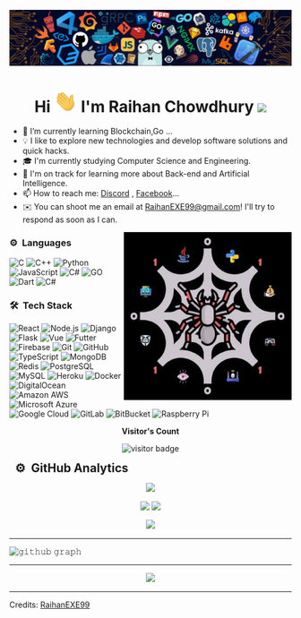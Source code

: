 <p align="center"><img src="https://raw.githubusercontent.com/RaihanEXE99/RaihanEXE99/main/assets/header.png"></p>

<h1 align="center">
   Hi <img src="https://raw.githubusercontent.com/RaihanEXE99/RaihanEXE99/main/assets/wave.gif" height="40"> I'm Raihan Chowdhury 
  <img height="40" src="https://raw.githubusercontent.com/innng/innng/master/assets/kyubey.gif"/>
</h1>

- 🌱 I’m currently learning Blockchain,Go  ...
- 💡 I like to explore new technologies and develop software solutions and quick hacks.
- 🎓 I'm currently studying Computer Science and Engineering.
- 🌱 I'm on track for learning more about Back-end and Artificial Intelligence.
- 📫 How to reach me: [Discord](https://discord.gg/xP9wH4NVWt) , [Facebook](https://www.facebook.com/RaihanEXE99)...
- ✉️ You can shoot me an email at RaihanEXE99@gmail.com! I'll try to respond as soon as I can.


<img width="300px" alt="Raihan Chowdhury RaihanEXE99 BinaryBeast BrainStation" src="https://raw.githubusercontent.com/RaihanEXE99/RaihanEXE99/main/assets/RaihanEXE99%20Raihan%20Chowdhury%20BinaryBeast.jpeg" align="right"/>

### ⚙️ &nbsp;Languages 
![C](https://img.shields.io/badge/-C-05122A?style=flat&logo=C&logoColor=A8B9CC) 
![C++](https://img.shields.io/badge/-C++-05122A?style=flat&logo=C%2B%2B&logoColor=00599C) 
![Python](https://img.shields.io/badge/-Python-05122A?style=flat&logo=python) 
![JavaScript](https://img.shields.io/badge/-JavaScript-05122A?style=flat&logo=javascript) 
![C#](https://img.shields.io/badge/-PHP-05122A?style=flat&logo=php)
![GO](https://img.shields.io/badge/-Go-05122A?style=flat&logo=Go)
![Dart](https://img.shields.io/badge/-Dart-05122A?style=flat&logo=Dart) 
![C#](https://img.shields.io/badge/-C%23-05122A?style=flat)

### 🛠 &nbsp;Tech Stack

![React](https://img.shields.io/badge/-React-05122A?style=flat&logo=react) 
![Node.js](https://img.shields.io/badge/-Node.js-05122A?style=flat&logo=node.js)
![Django](https://img.shields.io/badge/-Django-05122A?style=flat&logo=django&logoColor=092E20) 
![Flask](https://img.shields.io/badge/-Flask-05122A?style=flat&logo=flask) 
![Vue](https://img.shields.io/badge/-vue-05122A?style=flat&logo=vue) 
![Futter](https://img.shields.io/badge/-Flutter-05122A?style=flat&logo=Flutter)
![Firebase](https://img.shields.io/badge/-Firebase-05122A?style=flat&logo=Firebase)
![Git](https://img.shields.io/badge/-Git-05122A?style=flat&logo=git)
![GitHub](https://img.shields.io/badge/-GitHub-05122A?style=flat&logo=github) 
![TypeScript](https://img.shields.io/badge/-TypeScript-05122A?style=flat-square&logo=typescript)
![MongoDB](https://img.shields.io/badge/-MongoDB-05122A?style=flat-square&logo=mongodb)
![Redis](https://img.shields.io/badge/-Redis-05122A?style=flat-square&logo=Redis)
![PostgreSQL](https://img.shields.io/badge/-PostgreSQL-05122A?style=flat-square&logo=postgresql)
![MySQL](https://img.shields.io/badge/-MySQL-05122A?style=flat-square&logo=mysql)
![Heroku](https://img.shields.io/badge/-Heroku-05122A?style=flat-square&logo=heroku)
![Docker](https://img.shields.io/badge/-Docker-05122A?style=flat-square&logo=docker)
![DigitalOcean](https://img.shields.io/badge/-Digital%20Ocean-05122A?style=flat-square&logo=digitalocean)
![Amazon AWS](https://img.shields.io/badge/Amazon%20AWS-05122A?style=flat-square&logo=amazon-aws)
![Microsoft Azure](https://img.shields.io/badge/Microsoft%20Azure-05122A?style=flat-square&logo=microsoft-azure)
![Google Cloud](https://img.shields.io/badge/Google%20Cloud-05122A?style=flat-square&logo=google-cloud)
![GitLab](https://img.shields.io/badge/-GitLab-05122A?style=flat-square&logo=gitlab)
![BitBucket](https://img.shields.io/badge/-BitBucket-05122A?style=flat-square&logo=bitbucket)
![Raspberry Pi](https://img.shields.io/badge/-Raspberry%20Pi-05122A?style=flat-square&logo=Raspberry-Pi)

<p align="center"><b>Visitor's Count</b></p>
<p align="center"><img src="https://profile-counter.glitch.me/%7BRaihanEXE99%7D/count.svg" alt="visitor badge"/></p>
<h2 style="margin: 5px 10px;">⚙️ &nbsp;GitHub Analytics</h2> 
<p align="center">
   <img height="180em" src="https://raihan-chowdhury.herokuapp.com/?user=RaihanEXE99&theme=highcontrast&theme=highcontrast&hide_border=true"/>
   </p>
<p align="center">
   <img height="180em" src="https://github-readme-stats-eight-theta.vercel.app/api/top-langs/?username=RaihanEXE99&layout=compact&langs_count=8&theme=highcontrast&hide_border=true"/>
<a href="https://github.com/RaihanEXE99">
  <img height="180em" src="https://github-readme-stats-eight-theta.vercel.app/api?username=raihanEXE99&show_icons=true&theme=great-gatsby&include_all_commits=true&count_private=true&hide_border=true"/>
</a>
</p>

<p align="center">
  <img src="https://github-profile-trophy.vercel.app/?username=raihanEXE99&theme=juicyfresh&column=4&margin-w=15&no-frame=true&&margin-h=15" />
</p>

-----
![𝚐𝚒𝚝𝚑𝚞𝚋 𝚐𝚛𝚊𝚙𝚑](https://activity-graph.herokuapp.com/graph?username=raihanEXE99&theme=rogue&hide_border=true&area=true)

-----
<p align="center">
  <img src="https://i.ppy.sh/1ffa9ee3019de39c9cfbed6990da9d0807b0429a/68747470733a2f2f692e70696e696d672e636f6d2f6f726967696e616c732f32392f37322f31392f32393732313935663032636535656539363332653362336232636637386561622e6a7067" />
</p>

-----
Credits: <a href="https://github.com/RaihanEXE99">RaihanEXE99 </a>
